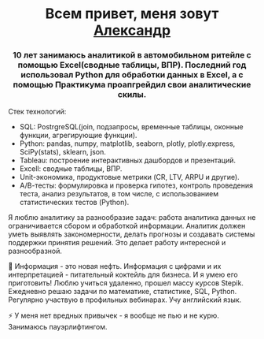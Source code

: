   <h1 align="center">Всем привет, меня зовут <a href="https://daniilshat.ru/" target="_blank">Александр</a> 
</h1>
<h3 align="center">10 лет занимаюсь аналитикой в автомобильном ритейле с помощью Excel(сводные таблицы, ВПР). Последний год использовал Python для обработки данных в Excel, а с помощью Практикума проапгрейдил свои аналитические скилы. </h3>

Стек технологий:
* SQL: PostrgreSQL(join, подзапросы, временные таблицы, оконные функции, агрегирующие функции).
* Python: pandas, numpy, matplotlib, seaborn, plotly, plotly.express, SciPy(stats), sklearn, json.
* Tableau: построение интерактивных дашбордов и презентаций.
* Excell: сводные таблицы, ВПР.
* Unit-экономика, продуктовые метрики (CR, LTV, ARPU и другие).
* А/В-тесты: формулировка и проверка гипотез, контроль проведения теста, анализ результатов, в том числе, с использованием статистических тестов (Python).

Я люблю аналитику за разнообразие задач: работа аналитика данных не ограничивается сбором и обработкой информации. Аналитик должен уметь выявлять закономерности, делать прогнозы и создавать системы поддержки принятия решений. Это делает работу интересной и разнообразной.

👀 Информация - это новая нефть. Информация с цифрами и их интерпретацией - питательный коктейль для бизнеса. И я умею его приготовить!
Люблю учиться удаленно, прошел массу курсов Stepik. Ежедневно решаю задачи по математике, статистике, SQL, Python. Регулярно участвую в профильных вебинарах. Учу английский язык. 

⚡ У меня нет вредных привычек - я вообще не пью и не курю. Занимаюсь пауэрлифтингом.

<!---
AlexPERPY/AlexPERPY is a ✨ special ✨ repository because its `README.md` (this file) appears on your GitHub profile.
You can click the Preview link to take a look at your changes.
--->
